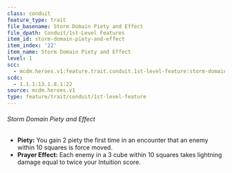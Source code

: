 ```yaml
---
class: conduit
feature_type: trait
file_basename: Storm Domain Piety and Effect
file_dpath: Conduit/1st-Level Features
item_id: storm-domain-piety-and-effect
item_index: '22'
item_name: Storm Domain Piety and Effect
level: 1
scc:
  - mcdm.heroes.v1:feature.trait.conduit.1st-level-feature:storm-domain-piety-and-effect
scdc:
  - 1.1.1:13.1.8.1:22
source: mcdm.heroes.v1
type: feature/trait/conduit/1st-level-feature
---
```


###### Storm Domain Piety and Effect

- **Piety:** You gain 2 piety the first time in an encounter that an enemy within 10 squares is force moved.
- **Prayer Effect:** Each enemy in a 3 cube within 10 squares takes lightning damage equal to twice your Intuition score.
